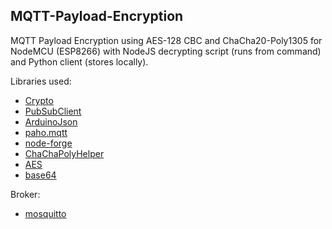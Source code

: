 ## MQTT-Payload-Encryption

MQTT Payload Encryption using AES-128 CBC and ChaCha20-Poly1305 for NodeMCU (ESP8266) with NodeJS decrypting script (runs from command) and Python client (stores locally).

Libraries used:

- [Crypto](https://github.com/rweather/arduinolibs)
- [PubSubClient](https://github.com/knolleary/pubsubclient)
- [ArduinoJson](https://github.com/bblanchon/ArduinoJson)
- [paho.mqtt](https://github.com/eclipse/paho.mqtt.python)
- [node-forge](https://github.com/digitalbazaar/forge)
- [ChaChaPolyHelper](https://github.com/dmaixner/esp8266-chachapoly)
- [AES](https://github.com/spaniakos/AES/)
- [base64](https://github.com/fcgdam/ESP8266-base64)

Broker:
- [mosquitto](https://mosquitto.org/)
